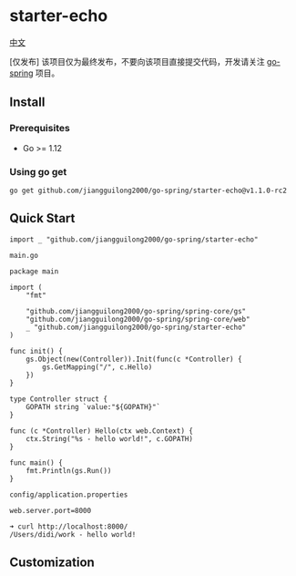 # starter-echo

[中文](README.md)

[仅发布] 该项目仅为最终发布，不要向该项目直接提交代码，开发请关注 [go-spring](https://github.com/jiangguilong2000/go-spring/go-spring) 项目。

## Install

### Prerequisites

- Go >= 1.12

### Using go get

```
go get github.com/jiangguilong2000/go-spring/starter-echo@v1.1.0-rc2 
```

## Quick Start

```
import _ "github.com/jiangguilong2000/go-spring/starter-echo"
```

`main.go`

```
package main

import (
	"fmt"

	"github.com/jiangguilong2000/go-spring/spring-core/gs"
	"github.com/jiangguilong2000/go-spring/spring-core/web"
	_ "github.com/jiangguilong2000/go-spring/starter-echo"
)

func init() {
	gs.Object(new(Controller)).Init(func(c *Controller) {
		gs.GetMapping("/", c.Hello)
	})
}

type Controller struct {
	GOPATH string `value:"${GOPATH}"`
}

func (c *Controller) Hello(ctx web.Context) {
	ctx.String("%s - hello world!", c.GOPATH)
}

func main() {
	fmt.Println(gs.Run())
}
```

`config/application.properties`

```
web.server.port=8000
```

```
➜ curl http://localhost:8000/
/Users/didi/work - hello world!
```

## Customization
